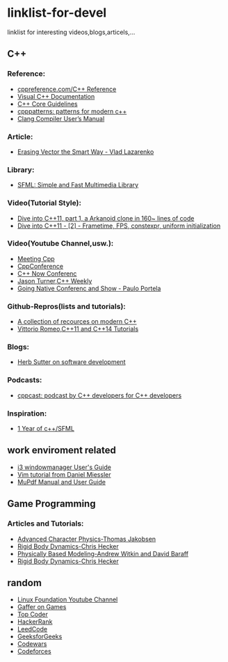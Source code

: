 linklist-for-devel
=======

linklist for interesting videos,blogs,articels,...

## C++

### Reference:
 * [cppreference.com/C++ Reference ](http://en.cppreference.com/w/cpp)
 * [Visual C++ Documentation ](https://docs.microsoft.com/en-us/cpp/#pivot=langlib&panel=langlib1)
 * [C++ Core Guidelines ](https://github.com/isocpp/CppCoreGuidelines/blob/master/CppCoreGuidelines.md)
 * [cpppatterns: patterns for modern c++](https://cpppatterns.com/)
 * [Clang Compiler User’s Manual](http://clang.llvm.org/docs/UsersManual.html)
 
### Article:
 * [Erasing Vector the Smart Way - Vlad Lazarenko](http://lazarenko.me/vector-erase/)

 
### Library:
 * [SFML: Simple and Fast Multimedia Library](https://www.sfml-dev.org)

### Video(Tutorial Style):
 * [Dive into C++11, part 1, a Arkanoid clone in 160~ lines of code](https://www.youtube.com/watch?v=_4K3tsKa1Uc)
 * [Dive into C++11 - [2] - Frametime, FPS, constexpr, uniform initialization](https://www.youtube.com/watch?v=tPbrWAbzyTE)
 
 ### Video(Youtube Channel,usw.):
 * [Meeting Cpp](https://www.youtube.com/user/MeetingCPP/videos)
 * [CppConference](https://www.youtube.com/user/CppCon)
 * [C++ Now Conferenc](https://www.youtube.com/user/BoostCon/playlists)
 * [Jason Turner,C++ Weekly](https://www.youtube.com/user/lefticus1)
 * [Going Native Conferenc and Show - Paulo Portela](https://www.youtube.com/user/zafiragp/playlists)
 

### Github-Repros(lists and tutorials):
 * [A collection of recources on modern C++](https://github.com/rigtorp/awesome-modern-cpp)
 * [Vittorio Romeo,C++11 and C++14 Tutorials](https://github.com/SuperV1234/Tutorials)
 

### Blogs:
 * [Herb Sutter on software development](https://herbsutter.com/)
 
### Podcasts:
 * [cppcast: podcast by C++ developers for C++ developers](https://cppcast.com/archives/)

### Inspiration:
* [1 Year of c++/SFML](https://www.youtube.com/watch?v=LrEvoKI07Ww)


## work enviroment related
 * [i3 windowmanager User's Guide](https://i3wm.org/docs/userguide.html)
 * [Vim tutorial from Daniel Miessler](https://danielmiessler.com/study/vim/)
 * [MuPdf Manual and User Guide](https://www.mupdf.com/docs/manual-mupdf-gl.html)
 
## Game Programming
 
### Articles and Tutorials:
 * [Advanced Character Physics-Thomas Jakobsen](http://web.archive.org/web/20080410171619/http://www.teknikus.dk/tj/gdc2001.htm)
 * [Rigid Body Dynamics-Chris Hecker](http://chrishecker.com/Rigid_Body_Dynamics)
 * [Physically Based Modeling-Andrew Witkin and David Baraff](https://www.pixar.com/assets/pbm2001/index.html)
 * [Rigid Body Dynamics-Chris Hecker](http://chrishecker.com/Rigid_Body_Dynamics)
 




## random
 * [Linux Foundation Youtube Channel](https://www.youtube.com/user/TheLinuxFoundation/playlists)
 * [Gaffer on Games](https://gafferongames.com/)
 * [Top Coder](https://www.topcoder.com)
 * [HackerRank](https://www.hackerrank.com/)
 * [LeedCode](https://leetcode.com/)
 * [GeeksforGeeks](https://geeksforgeeks.org/)
 * [Codewars](https://www.codewars.com/)
 * [Codeforces](https://codeforces.com/)
 
